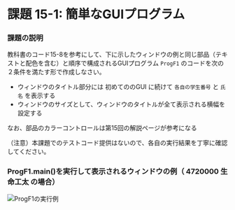 # 課題 15-1: 簡単なGUIプログラム

### 課題の説明
教科書のコード15-8を参考にして、下に示したウィンドウの例と同じ部品（テキストと配色を含む）と順序で構成されるGUIプログラム `ProgF1` のコードを次の２条件を満たす形で作成しなさい。

- ウィンドウのタイトル部分には 初めてののGUI に続けて `各自の学生番号` と `氏名` を表示する
- ウィンドウのサイズとして、ウィンドウのタイトルが全て表示される横幅を設定する

なお、部品のカラーコントロールは第15回の解説ページが参考になる

（注意）本課題でのテストコード提供はないので、各自の実行結果を丁寧に確認してください。


### ProgF1.main()を実行して表示されるウィンドウの例（ 4720000 生命工太 の場合）
![ProgF1の実行例](https://user-images.githubusercontent.com/50605381/181161157-b7d8e119-a5c1-4729-9729-4508fb058d48.png)

